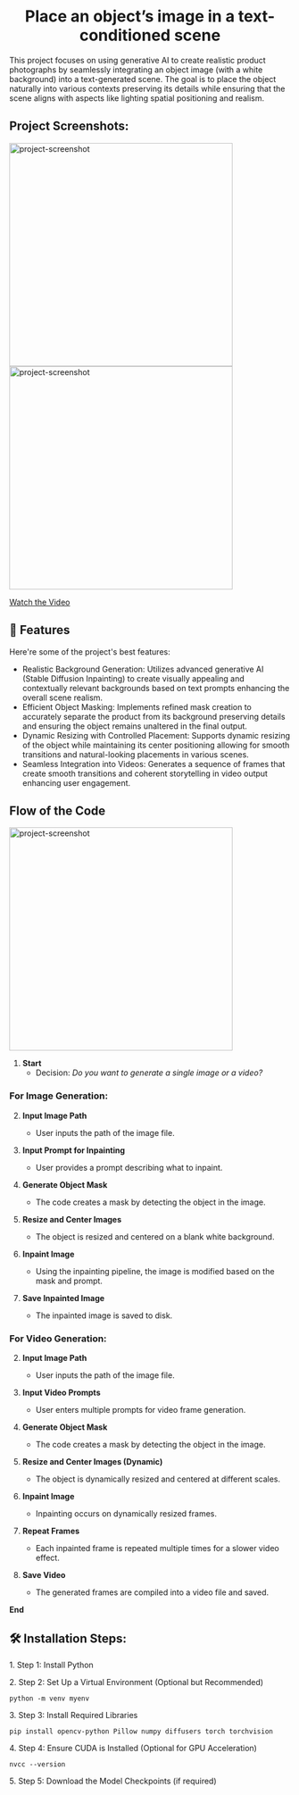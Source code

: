 <h1 align="center" id="title">Place an object’s image in a text-conditioned scene</h1>

<p id="description">This project focuses on using generative AI to create realistic product photographs by seamlessly integrating an object image (with a white background) into a text-generated scene. The goal is to place the object naturally into various contexts preserving its details while ensuring that the scene aligns with aspects like lighting spatial positioning and realism.</p>

<h2>Project Screenshots:</h2>
<img src="https://drive.google.com/uc?id=1aPS18uvwNnloKzzXmBKE-VmB-OP_nJM7" alt="project-screenshot" width="400" height="400" />
<img src="https://drive.google.com/uc?id=15dVKM5kelXuzxSCZmXXMy47vtX48CmDS" alt="project-screenshot" width="400" height="400" />


[Watch the Video](https://github.com/SahilGoyal098/Avaatar-asignment/blob/master/output_video_3oct_evening.mp4)

<h2>🧐 Features</h2>

Here're some of the project's best features:

*   Realistic Background Generation: Utilizes advanced generative AI (Stable Diffusion Inpainting) to create visually appealing and contextually relevant backgrounds based on text prompts enhancing the overall scene realism.
*   Efficient Object Masking: Implements refined mask creation to accurately separate the product from its background preserving details and ensuring the object remains unaltered in the final output.
*   Dynamic Resizing with Controlled Placement: Supports dynamic resizing of the object while maintaining its center positioning allowing for smooth transitions and natural-looking placements in various scenes.
*   Seamless Integration into Videos: Generates a sequence of frames that create smooth transitions and coherent storytelling in video output enhancing user engagement.

<h2>Flow of the Code</h2>

<img src="https://github.com/user-attachments/assets/2d0656c3-71f5-4fe3-812e-49b6aa8887ac" alt="project-screenshot" width="400" height="400"/>


1. **Start**  
   - Decision: *Do you want to generate a single image or a video?*

### For **Image** Generation:

2. **Input Image Path**  
   - User inputs the path of the image file.

3. **Input Prompt for Inpainting**  
   - User provides a prompt describing what to inpaint.

4. **Generate Object Mask**  
   - The code creates a mask by detecting the object in the image.

5. **Resize and Center Images**  
   - The object is resized and centered on a blank white background.

6. **Inpaint Image**  
   - Using the inpainting pipeline, the image is modified based on the mask and prompt.

7. **Save Inpainted Image**  
   - The inpainted image is saved to disk.

### For **Video** Generation:

2. **Input Image Path**  
   - User inputs the path of the image file.

3. **Input Video Prompts**  
   - User enters multiple prompts for video frame generation.

4. **Generate Object Mask**  
   - The code creates a mask by detecting the object in the image.

5. **Resize and Center Images (Dynamic)**  
   - The object is dynamically resized and centered at different scales.

6. **Inpaint Image**  
   - Inpainting occurs on dynamically resized frames.

7. **Repeat Frames**  
   - Each inpainted frame is repeated multiple times for a slower video effect.

8. **Save Video**  
   - The generated frames are compiled into a video file and saved.

**End**

<h2>🛠️ Installation Steps:</h2>

<p>1. Step 1: Install Python</p>

<p>2. Step 2: Set Up a Virtual Environment (Optional but Recommended)</p>

```
python -m venv myenv
```

<p>3. Step 3: Install Required Libraries</p>

```
pip install opencv-python Pillow numpy diffusers torch torchvision
```

<p>4. Step 4: Ensure CUDA is Installed (Optional for GPU Acceleration)</p>

```
nvcc --version
```

<p>5. Step 5: Download the Model Checkpoints (if required)</p>
